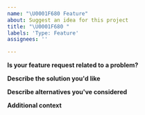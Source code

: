 ```yaml
---
name: "\U0001F680 Feature"
about: Suggest an idea for this project
title: "\U0001F680 "
labels: 'Type: Feature'
assignees: ''

---
```


**Is your feature request related to a problem?**

**Describe the solution you'd like**

**Describe alternatives you've considered**

**Additional context**
